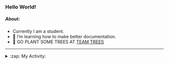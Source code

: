 ### Hello World!

##### About:
- Currently I am a student.
- 🌱 I’m learning how to make better documentation.
- 🌱 GO PLANT SOME TREES AT [TEAM TREES](https://teamtrees.org/)

---
<details>
  <summary>:zap: My Activity:</summary>
  
<!--START_SECTION:waka-->
![Code Time](http://img.shields.io/badge/Code%20Time-1%2C077%20hrs%2042%20mins-blue)

**I'm a Night 🦉** 

```text
🌞 Morning                1605 commits        ██░░░░░░░░░░░░░░░░░░░░░░░   10.00 % 
🌆 Daytime                5131 commits        ████████░░░░░░░░░░░░░░░░░   31.98 % 
🌃 Evening                4758 commits        ███████░░░░░░░░░░░░░░░░░░   29.65 % 
🌙 Night                  4551 commits        ███████░░░░░░░░░░░░░░░░░░   28.36 % 
```
📅 **I'm Most Productive on Wednesday** 

```text
Monday                   2353 commits        ████░░░░░░░░░░░░░░░░░░░░░   14.67 % 
Tuesday                  1992 commits        ███░░░░░░░░░░░░░░░░░░░░░░   12.42 % 
Wednesday                3661 commits        ██████░░░░░░░░░░░░░░░░░░░   22.82 % 
Thursday                 2278 commits        ████░░░░░░░░░░░░░░░░░░░░░   14.20 % 
Friday                   1585 commits        ██░░░░░░░░░░░░░░░░░░░░░░░   09.88 % 
Saturday                 1456 commits        ██░░░░░░░░░░░░░░░░░░░░░░░   09.07 % 
Sunday                   2720 commits        ████░░░░░░░░░░░░░░░░░░░░░   16.95 % 
```


📊 **This Week I Spent My Time On** 

```text
🔥 Editors: 
VS Code                  6 hrs 51 mins       █████████████████████████   100.00 % 

🐱‍💻 Projects: 
CSF22                    3 hrs 55 mins       ██████████████░░░░░░░░░░░   57.36 % 
praise                   2 hrs 55 mins       ███████████░░░░░░░░░░░░░░   42.64 % 
```


 Last Updated on 25/03/2023 12:09:30 UTC
<!--END_SECTION:waka-->
</details>
